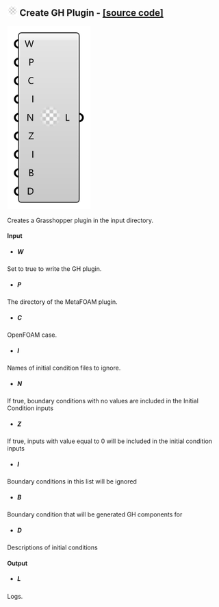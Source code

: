 ## ![](../images/icons/Create_GH_Plugin.png) Create GH Plugin - [[source code]](https://github.com/Eddy3D-Dev/Eddy3D-UMCF/blob/release/UMCF/CMP/Meta/CreateGHPluginCMP.cs)

![](../images/components/Create_GH_Plugin.png)

Creates a Grasshopper plugin in the input directory.

#### Input
* ##### W
Set to true to write the GH plugin.
* ##### P
The directory of the MetaFOAM plugin.
* ##### C
OpenFOAM case.
* ##### I
Names of initial condition files to ignore.
* ##### N
If true, boundary conditions with no values are included in the Initial Condition inputs
* ##### Z
If true, inputs with value equal to 0 will be included in the initial condition inputs
* ##### I
Boundary conditions in this list will be ignored
* ##### B
Boundary condition that will be generated GH components for
* ##### D
Descriptions of initial conditions

#### Output
* ##### L
Logs.